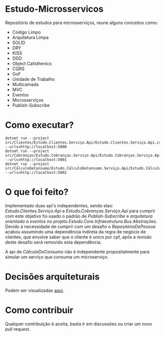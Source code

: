 # Estudo-Microsservicos
Repositório de estudos para microsserviços, reune alguns conceitos como:
* Código Limpo
* Arquitetura Limpa
* SOLID
* DRY
* KISS
* DDD
* Object Calisthenics
* CQRS
* GoF
* Unidade de Trabalho
* Multicamada
* MVC
* Eventos
* Microsserviços
* Publish-Subscribe

# Como executar?

    dotnet run --project src/Clientes/Estudo.Clientes.Serviço.Api/Estudo.Clientes.Serviço.Api.csproj --urls=http://localhost:5000
    dotnet run --project src/Cobranças/Estudo.Cobranças.Serviço.Api/Estudo.Cobranças.Serviço.Api.csproj --urls=http://localhost:5001
    dotnet run --project src/CálculoDeConsumo/Estudo.CálculoDeConsumo.Serviço.Api/Estudo.CálculoDeConsumo.Serviço.Api.csproj --urls=http://localhost:5002

# O que foi feito?
Implementado duas api's independentes, sendo elas: *Estudo.Clientes.Serviço.Api* e *Estudo.Cobranças.Serviço.Api*
para cumprir com este objetivo foi usado o padrão de *Publish-Subscribe* e *arquitetura orientada a eventos* 
no projeto *Estudo.Core.Infraestrutura.Bus.Abstrações*. Devido a necessidade de cumprir com um desafio o 
*RepositórioDePessoa* acabou assumindo uma dependência indireta da regra de negócio de clientes, que envolve
saber que o cliente é unico por cpf, após a revisão deste desafio será removido esta dependência.

A api de *CálculoDeConsumo* não é independente propositalmente para simular um serviço que consuma um
microserviço.

# Decisões arquiteturais

Podem ser visualizadas [aqui](Documentação/DecisõesArquiteturais).

# Como contribuir
Qualquer contribuição é aceita, basta ir em discussões ou criar um novo pull request.

